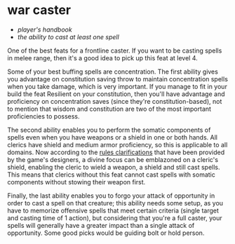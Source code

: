 # <navy>war caster</navy>

- *player's handbook*
- *the ability to cast at least one spell*

One of the best feats for a frontline caster. If you want to be casting spells in melee range, then it's a good idea to pick up this feat at level 4.

Some of your best buffing spells are concentration. The first ability gives you advantage on constitution saving throw to maintain concentration spells when you take damage, which is very important. If you manage to fit in your build the feat Resilient on your constitution, then you'll have advantage and proficiency on concentration saves (since they're constitution-based), not to mention that wisdom and constitution are two of the most important proficiencies to possess.

The second ability enables you to perform the somatic components of spells even when you have weapons or a shield in one or both hands. All clerics have shield and medium armor proficiency, so this is applicable to all domains. Now according to the [rules clarifications](http://dmdavid.com/tag/9-more-fifth-edition-dd-rules-questions-answered-by-the-designers/) that have been provided by the game's designers, a divine focus can be emblazoned on a cleric's shield, enabling the cleric to wield a weapon, a shield and still cast spells. This means that clerics without this feat cannot cast spells with somatic components without stowing their weapon first.

Finally, the last ability enables you to forgo your attack of opportunity in order to cast a spell on that creature; this ability needs some setup, as you have to memorize offensive spells that meet certain criteria (single target and casting time of 1 action), but considering that you're a full caster, your spells will generally have a greater impact than a single attack of opportunity. Some good picks would be guiding bolt or hold person.

